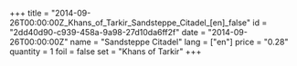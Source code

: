 +++
title = "2014-09-26T00:00:00Z_Khans_of_Tarkir_Sandsteppe_Citadel_[en]_false"
id = "2dd40d90-c939-458a-9a98-27d10da6ff2f"
date = "2014-09-26T00:00:00Z"
name = "Sandsteppe Citadel"
lang = ["en"]
price = "0.28"
quantity = 1
foil = false
set = "Khans of Tarkir"
+++
